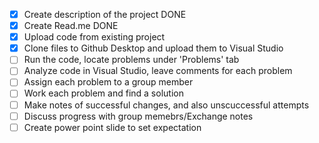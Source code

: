 - [x] Create description of the project DONE
- [x] Create Read.me DONE
- [X] Upload code from existing project 
- [X] Clone files to Github Desktop and upload them to Visual Studio 
- [ ] Run the code, locate problems under 'Problems' tab 
- [ ] Analyze code in Visual Studio, leave comments for each problem 
- [ ] Assign each problem to a group member 
- [ ] Work each problem and find a solution
- [ ] Make notes of successful changes, and also unscuccessful attempts
- [ ] Discuss progress with group memebrs/Exchange notes
- [ ] Create power point slide to set expectation 
